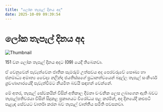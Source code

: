 ```yaml
---
title: "ලෝක තැපැල් දිනය අද"
date: 2025-10-09 09:39:54
---
```


# ලෝක තැපැල් දිනය අද

![Thumbnail](https://helakuru.sgp1.cdn.digitaloceanspaces.com/esana/images/lib/post[1].jpg)

151 වන ලෝක තැපැල් දිනය අදට (09) යෙදී තිබෙනවා.

ඒ වෙනුවෙන් පැවැත්වෙන ජාතික සැමරුම් උත්සවය අද පෙරවරුවේ සෞඛ්‍ය හා ජනමාධ්‍ය අමාත්‍ය වෛද්‍ය නලින්ද ජයතිස්සගේ ප්‍රධානත්වයෙන් බදුල්ල තැපැල් සංකීර්ණ ශ්‍රවණාගාරයේදී පැවැත්වීමට නියමිත බවයි සඳහන් වෙන්නේ.

මේ අතර, තැපැල් සේවකයින් විසින් අතිකාල දීමනා වංචනික ලෙස ලබාගෙන ඇති බවට තැපැල්පතිවරයා විසින් සිදුකළ ප්‍රකාශයට විරෝධය පළ කරමින්, අද දිනයේදී කළුපටි පැළැඳ සේවයට වාර්තා කරන බව තැපැල් වෘත්තීය සමිති පවසනවා.

